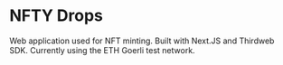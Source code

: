 
# NFTY Drops
Web application used for NFT minting. Built with Next.JS and Thirdweb SDK. Currently using the ETH Goerli test network.
